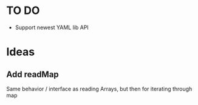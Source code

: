 # TO DO

* Support newest YAML lib API

# Ideas

## Add readMap

Same behavior / interface as reading Arrays, but then for iterating through map
